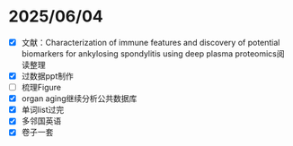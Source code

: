 # 2025/06/04

- [x] 文献：Characterization of immune features and discovery of potential biomarkers for ankylosing spondylitis using deep plasma proteomics阅读整理
- [x] 过数据ppt制作
- [ ] 梳理Figure
- [x] organ aging继续分析公共数据库
- [x] 单词list过完
- [x] 多邻国英语
- [x] 卷子一套